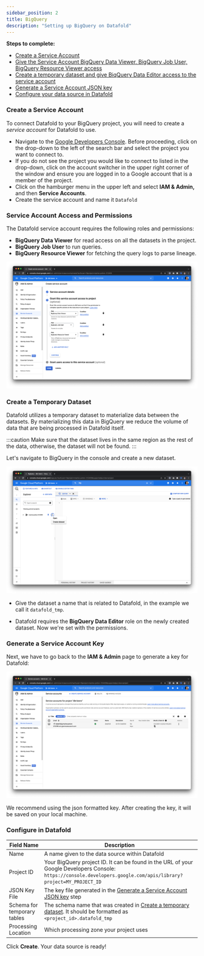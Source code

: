```yaml
---
sidebar_position: 2
title: BigQuery
description: "Setting up BigQuery on Datafold"
---
```

**Steps to complete:**

* [Create a Service Account](bigquery.md#create-a-service-account)
* [Give the Service Account BigQuery Data Viewer, BigQuery Job User, BigQuery Resource Viewer access](bigquery.md#service-account-access-and-permissions)
* [Create a temporary dataset and give BiqQuery Data Editor access to the service account](bigquery.md#create-a-temporary-dataset)
* [Generate a Service Account JSON key](bigquery.md#generate-a-service-account-key)
* [Configure your data source in Datafold](bigquery.md#configure-in-datafold)

### Create a Service Account

To connect Datafold to your BigQuery project, you will need to create a _service account_ for Datafold to use.

* Navigate to the [Google Developers Console](https://console.developers.google.com/). Before proceeding, click on the drop-down to the left of the search bar and select the project you want to connect to.
* If you do not see the project you would like to connect to listed in the drop-down, click on the account switcher in the upper right corner of the window and ensure you are logged in to a Google account that is a member of the project.
* Click on the hamburger menu in the upper left and select **IAM & Admin,** and then **Service Accounts**.
* Create the service account and name it `Datafold`

### Service Account Access and Permissions

The Datafold service account requires the following roles and permissions:
- **BigQuery Data Viewer** for read access on all the datasets in the project. 
- **BigQuery Job User** to run queries. 
- **BigQuery Resource Viewer** for fetching the query logs to parse lineage.

![](../../../../static/img/bigquery_permissions.png)

### Create a Temporary Dataset

Datafold utilizes a temporary dataset to materialize data between the datasets. By materializing this data in BigQuery we reduce the volume of data that are being processed in Datafold itself. 

:::caution
Make sure that the dataset lives in the same region as the rest of the data, otherwise, the dataset will not be found.
:::

Let's navigate to BigQuery in the console and create a new dataset.

![](../../../../static/img/bigquery_tempdataset.png)

- Give the dataset a name that is related to Datafold, in the example we call it `datafold_tmp`.

- Datafold requires the **BigQuery Data Editor** role on the newly created dataset. Now we're set with the permissions.

### Generate a Service Account Key

Next, we have to go back to the **IAM & Admin** page to generate a key for Datafold:

![](../../../../static/img/bigquery_key.png)

We recommend using the json formatted key. After creating the key, it will be saved on your local machine.

### Configure in Datafold
| Field Name      | Description |
| ----------- | ----------- |
| Name     | A name given to the data source within Datafold |
| Project ID   | Your BigQuery project ID. It can be found in the URL of your Google Developers Console: `https://console.developers.google.com/apis/library?project=MY_PROJECT_ID`  |
| JSON Key File   | The key file generated in the [Generate a Service Account JSON key](bigquery.md#generate-a-service-account-key) step  |
| Schema for temporary tables     | The schema name that was created in [Create a temporary dataset](bigquery.md#create-a-temporary-dataset). It should be formatted as `<project_id>.datafold_tmp` |
| Processing Location    | Which processing zone your project uses|


Click **Create**. Your data source is ready!